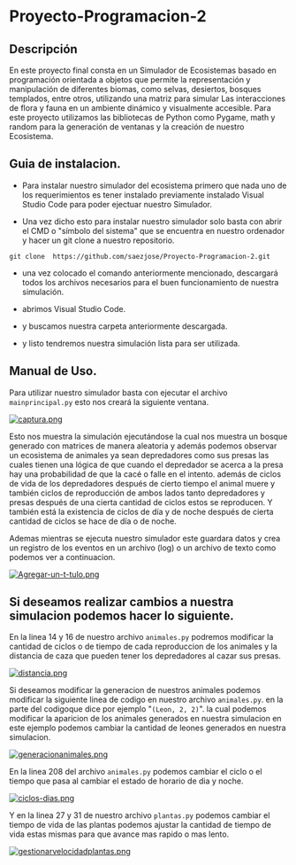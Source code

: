# Proyecto-Programacion-2 
 
## Descripción

En este proyecto final consta en un Simulador de Ecosistemas basado en programación
orientada a objetos que permite la representación y manipulación de diferentes biomas,
como selvas, desiertos, bosques templados, entre otros, utilizando una matriz para simular
Las interacciones de flora y fauna en un ambiente dinámico y visualmente accesible. Para este proyecto utilizamos las bibliotecas de Python como Pygame, math y random para la generación de ventanas y la creación de nuestro Ecosistema.

## Guia de instalacion. 

- Para instalar nuestro simulador del ecosistema  primero que nada uno de los requerimientos es tener instalado previamente instalado Visual Studio Code para poder ejectuar nuestro Simulador.

- Una vez dicho esto para instalar nuestro simulador solo basta con abrir el CMD o "símbolo del sistema" que se encuentra en nuestro ordenador y hacer un git clone a nuestro repositorio. 


 `git clone  https://github.com/saezjose/Proyecto-Programacion-2.git`    


 - una vez colocado el comando anteriormente mencionado, descargará todos los archivos necesarios para el buen funcionamiento de nuestra simulación.


 - abrimos Visual Studio Code.


 - y buscamos nuestra carpeta anteriormente descargada.


 - y listo tendremos nuestra simulación lista para ser utilizada.
   

## Manual de Uso.

Para utilizar nuestro simulador basta con ejecutar el archivo `mainprincipal.py` esto nos creará la siguiente ventana.

[![captura.png](https://i.postimg.cc/dtz4VXdT/captura.png)](https://postimg.cc/kBvxjTTn)


Esto nos muestra la simulación ejecutándose la cual nos muestra un bosque generado con matrices de manera aleatoria y además podemos observar un ecosistema de animales ya sean depredadores como sus presas las cuales tienen una lógica de que cuando el depredador se acerca a la presa hay una probabilidad de que la cacé o falle en el intento. además de ciclos de vida de los depredadores después de cierto tiempo el animal muere y también ciclos de reproducción de ambos lados tanto depredadores y presas después de una cierta cantidad de ciclos estos se reproducen. Y también está la existencia de ciclos de día y de noche después de cierta cantidad de ciclos se hace de día o de noche.

Ademas mientras se ejecuta nuestro simulador este guardara datos y crea un registro de los
eventos en un archivo (log) o un archivo de texto como podemos ver a continuacion.

[![Agregar-un-t-tulo.png](https://i.postimg.cc/8cPG0cwM/Agregar-un-t-tulo.png)](https://postimg.cc/r0b7d8Bw)


## Si deseamos realizar cambios a nuestra simulacion podemos hacer lo siguiente.

En la linea 14 y 16 de nuestro archivo `animales.py` podremos modificar la cantidad de ciclos o de tiempo de cada reproduccion de los animales y la distancia de caza que pueden tener los depredadores al cazar sus presas.

[![distancia.png](https://i.postimg.cc/Y0C9WMG2/distancia.png)](https://postimg.cc/Vr2myyW2)

Si deseamos modificar la generacion de nuestros animales podemos modificar la siguiente linea de codigo en nuestro archivo `animales.py`. 
en la parte del codigoque dice por ejemplo "`(Leon, 2, 2)`". la cual podemos modificar la aparicion de los animales generados en nuestra simulacion en este ejemplo podemos cambiar la cantidad de leones generados en nuestra simulacion. 

[![generacionanimales.png](https://i.postimg.cc/HnhL0bHV/generacionanimales.png)](https://postimg.cc/tnFypZsj)


En la linea 208 del archivo `animales.py` podemos cambiar el ciclo o el tiempo que pasa al cambiar el estado de horario de dia y noche.

[![ciclos-dias.png](https://i.postimg.cc/g222tYNv/ciclos-dias.png)](https://postimg.cc/kBLCBdr4)

Y en la linea 27 y 31 de nuestro archivo `plantas.py` podemos cambiar el tiempo de vida de las plantas podemos ajustar la cantidad de tiempo de vida estas mismas para que avance mas rapido o mas lento.

[![gestionarvelocidadplantas.png](https://i.postimg.cc/MpqdhLQ0/gestionarvelocidadplantas.png)](https://postimg.cc/qzDsKjQg)



